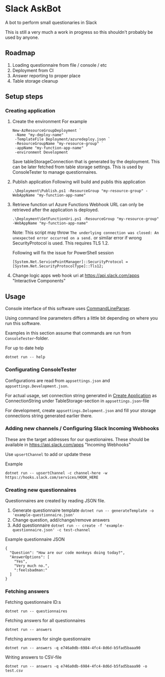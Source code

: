 # Slack AskBot
A bot to perform small questionaries in Slack

This is still a very much a work in progress so this shouldn't probably be used by anyone.

## Roadmap
 1. Loading questionnaire from file / console / etc
 1. Deployment from CI
 1. Answer reporting to proper place
 1. Table storage cleanup

## Setup steps

### Creating application
1. Create the environment
   For example 
   ```
   New-AzResourceGroupDeployment `
    -Name "my-deploy-name" `
    -TemplateFile Deployment/azuredeploy.json `
    -ResourceGroupName "my-resource-group" `
    -appName "my-function-app-name" `
    -environment Development
   ```

   Save tableStorageConnection that is generated by the deployment. This can be later fetched from
   table storage settings. This is used by ConsoleTester to manage questionnaires.
1. Publish application
    Following will build and publis this application
    ```
    .\Deployment\Publish.ps1 -ResourceGroup "my-resource-group" -WebAppName "my-function-app-name"
    ```
1. Retrieve function url
    Azure Functions Webhook URL can only be retrieved after the application is deployed.
   ```
   .\Deployment\GetFunctionUri.ps1 -ResourceGroup "my-resource-group" -WebAppName "my-function-app-name"
   ```

   Note: This script may throw `The underlying connection was closed: An unexpected error occurred on a send.`
   or similar error if wrong SecurityProtocol is used. This requires TLS 1.2.

   Following will fix the issue for PowerShell session
   ```
   [System.Net.ServicePointManager]::SecurityProtocol = [System.Net.SecurityProtocolType]::Tls12;
   ```
1. Change logic apps web hook uri at https://api.slack.com/apps "Interactive Components"

## Usage
Console interface of this software uses [CommandLineParser](https://github.com/commandlineparser/commandline).

Using command line parameters differs a little bit depending on where you run this software.

Examples in this section assume that commands are run from `ConsoleTester`-folder.

For up to date help

```
dotnet run -- help 
```

### Configurating ConsoleTester
Configurations are read from `appsettings.json` and `appsettings.Development.json`.

For actual usage, set connection string generated in [Create Application](#create-application) as
ConnectionString under TableStorage-section in `appsettings.json`-file

For development, create `appsettings.Delopment.json` and fill your
storage connections string generated earlier there.

### Adding new channels / Configuring Slack Incoming Webhooks
These are the target addresses for our questionaires. These should be available in https://api.slack.com/apps "Incoming Webhooks"

Use `upsertChannel` to add or update these

Example
```
dotnet run -- upsertChannel -c channel-here -w https://hooks.slack.com/services/HOOK_HERE
```

### Creating new questionnaires
Questionnaires are created by reading JSON file.

1. Generate questionnaire template `dotnet run -- generateTemplate -o 'example-questionnaire.json'` 
1. Change question, add/change/remove answers
1. Add questionnaire `dotnet run -- create -f 'example-questionnaire.json' -c test-channel`

Example questionnaire JSON
```
{
  "Question": "How are our code monkeys doing today?",
  "AnswerOptions": [
    "Yes",
    "Very much no.",
    ":feelsbadman:"
  ]
}
```

### Fetching answers

Fetching questionnaire ID:s
```
dotnet run -- questionnaires
```

Fetching answers for all questionnaires
```
dotnet run -- answers
```

Fetching answers for single questionnaire
```
dotnet run -- answers -q e746a0db-6984-4fc4-8d6d-b5fad5baaa90
```

Writing answers to CSV-file
```
dotnet run -- answers -q e746a0db-6984-4fc4-8d6d-b5fad5baaa90 -o test.csv
```